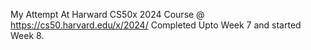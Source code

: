 My Attempt At Harward CS50x 2024 Course @ https://cs50.harvard.edu/x/2024/
Completed Upto Week 7 and started Week 8.
